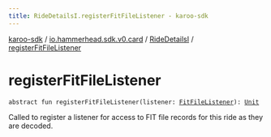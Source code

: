 ```yaml
---
title: RideDetailsI.registerFitFileListener - karoo-sdk
---
```


[karoo-sdk](../../index.html) / [io.hammerhead.sdk.v0.card](../index.html) / [RideDetailsI](index.html) / [registerFitFileListener](./register-fit-file-listener.html)

# registerFitFileListener

`abstract fun registerFitFileListener(listener: `[`FitFileListener`](../-fit-file-listener/index.html)`): `[`Unit`](https://kotlinlang.org/api/latest/jvm/stdlib/kotlin/-unit/index.html)

Called to register a listener for access to FIT file records
for this ride as they are decoded.

